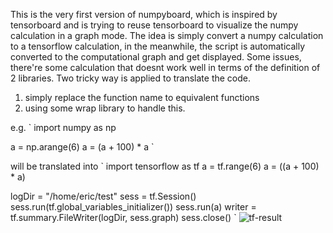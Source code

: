 This is the very first version of numpyboard, which is inspired by tensorboard and is trying to reuse tensorboard to visualize the numpy calculation in a graph mode.
The idea is simply convert a numpy calculation to a tensorflow calculation, in the meanwhile, the script is automatically converted to the computational graph and get displayed.
Some issues, there're some calculation that doesnt work well in terms of the definition of 2 libraries. Two tricky way is applied to translate the code.
1. simply replace the function name to equivalent functions
2. using some wrap library to handle this.

e.g.
`
import numpy as np

a = np.arange(6)
a = (a + 100) * a
`

will be translated into
`
import tensorflow as tf
a = tf.range(6)
a = ((a + 100) * a)

logDir = "/home/eric/test"
sess = tf.Session()
sess.run(tf.global_variables_initializer())
sess.run(a)
writer = tf.summary.FileWriter(logDir, sess.graph)
sess.close()
`
![tf-result](/img/tf-result.png)